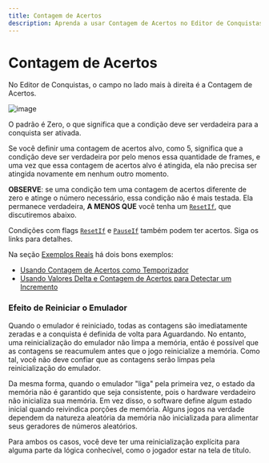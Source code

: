 ```yaml
---
title: Contagem de Acertos
description: Aprenda a usar Contagem de Acertos no Editor de Conquistas para criar condições que precisam ser cumpridas múltiplas vezes antes de engatilhar uma conquista.
---
```


# Contagem de Acertos

No Editor de Conquistas, o campo no lado mais à direita é a Contagem de Acertos.

![image](https://user-images.githubusercontent.com/32706333/48969526-38774c80-efbd-11e8-98ec-9d6c16dba022.png)

O padrão é Zero, o que significa que a condição deve ser verdadeira para a conquista ser ativada.

Se você definir uma contagem de acertos alvo, como 5, significa que a condição deve ser verdadeira por pelo menos essa quantidade de frames, e uma vez que essa contagem de acertos alvo é atingida, ela não precisa ser atingida novamente em nenhum outro momento.

**OBSERVE**: se uma condição tem uma contagem de acertos diferente de zero e atinge o número necessário, essa condição não é mais testada. Ela permanece verdadeira, **A MENOS QUE** você tenha um [`ResetIf`](/developer-docs/flags/resetif), que discutiremos abaixo.

Condições com flags [`ResetIf`](/developer-docs/flags/resetif) e [`PauseIf`](/developer-docs/flags/pauseif) também podem ter acertos. Siga os links para detalhes.

Na seção [Exemplos Reais](/pt/developer-docs/real-examples) há dois bons exemplos:

- [Usando Contagem de Acertos como Temporizador](/developer-docs/real-examples/using-hit-counts-as-a-timer)
- [Usando Valores Delta e Contagem de Acertos para Detectar um Incremento](/developer-docs/real-examples/using-delta-values-and-hit-counts-to-detect-an-increment)

### Efeito de Reiniciar o Emulador

Quando o emulador é reiniciado, todas as contagens são imediatamente zeradas e a conquista é definida de volta para Aguardando. No entanto, uma reinicialização do emulador não limpa a memória, então é possível que as contagens se reacumulem antes que o jogo reinicialize a memória. Como tal, você não deve confiar que as contagens serão limpas pela reinicialização do emulador.

Da mesma forma, quando o emulador "liga" pela primeira vez, o estado da memória não é garantido que seja consistente, pois o hardware verdadeiro não inicializa sua memória. Em vez disso, o software define algum estado inicial quando reivindica porções de memória. Alguns jogos na verdade dependem da natureza aleatória da memória não inicializada para alimentar seus geradores de números aleatórios.

Para ambos os casos, você deve ter uma reinicialização explícita para alguma parte da lógica conhecível, como o jogador estar na tela de título.
